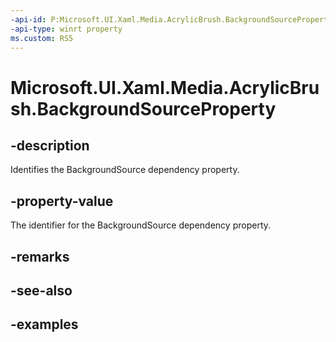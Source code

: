 ```yaml
---
-api-id: P:Microsoft.UI.Xaml.Media.AcrylicBrush.BackgroundSourceProperty
-api-type: winrt property
ms.custom: RS5
---
```

<!-- Property syntax.
public DependencyProperty BackgroundSourceProperty { get; }
-->

# Microsoft.UI.Xaml.Media.AcrylicBrush.BackgroundSourceProperty


## -description

Identifies the BackgroundSource dependency property.


## -property-value

The identifier for the BackgroundSource dependency property.


## -remarks


## -see-also


## -examples


